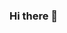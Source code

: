 ### Hi there 👋

<!--
**arijit8/arijit8** is a ✨ _special_ ✨ repository because its `README.md` (this file) appears on your GitHub profile.


- 🔭 I’m currently working on Computer Vision ...
- 🌱 I’m presently learning GAN...
- 👯 I’m looking to collaborate on anything related to DL/CV...
- 💬 Let me know if you have an interesting topic to discuss... 
- 📫 How to reach me: LinkedIn- https://www.linkedin.com/in/arijit8/ 
- ⚡ Fun fact: Treasure consciousness...
-->
